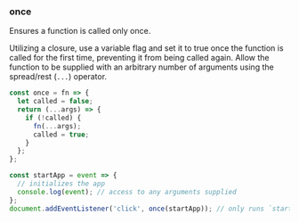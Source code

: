 ### once

Ensures a function is called only once.

Utilizing a closure, use a variable flag and set it to true once the function is called
for the first time, preventing it from being called again. Allow the function to be supplied
with an arbitrary number of arguments using the spread/rest (`...`) operator.

```js
const once = fn => {
  let called = false;
  return (...args) => {
    if (!called) {
      fn(...args);
      called = true;
    }
  };
};
```

```js
const startApp = event => {
  // initializes the app
  console.log(event); // access to any arguments supplied
};
document.addEventListener('click', once(startApp)); // only runs `startApp` once upon click
```
